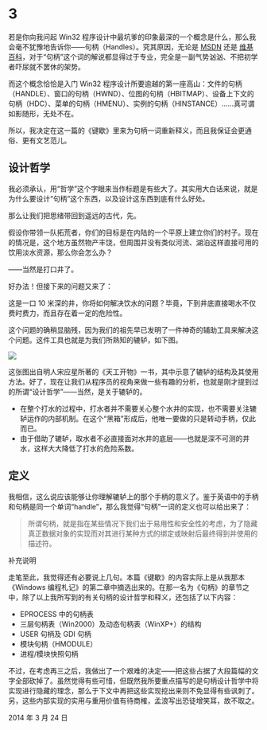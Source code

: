# 3

若是你向我问起 Win32 程序设计中最坑爹的印象最深的一个概念是什么，那么我会毫不犹豫地告诉你——句柄（Handles）。究其原因，无论是 [MSDN](http://msdn.microsoft.com/en-us/library/ms810501.aspx) 还是 [维基百科](http://zh.wikipedia.org/wiki/%E5%8F%A5%E6%9F%84)，对于“句柄”这个词的解说都显得过于专业，完全是一副气势汹汹、不把初学者吓尿就不罢休的架势。

而这个概念恰恰是入门 Win32 程序设计所要逾越的第一座高山：文件的句柄（HANDLE）、窗口的句柄（HWND）、位图的句柄（HBITMAP）、设备上下文的句柄（HDC）、菜单的句柄（HMENU）、实例的句柄（HINSTANCE）……真可谓如影随形，无处不在。

所以，我决定在这一篇的《键歇》里来为句柄一词重新释义，而且我保证会更通俗、更有文艺范儿。

## 设计哲学

我必须承认，用“哲学”这个字眼来当作标题是有些大了。其实用大白话来说，就是为什么要设计“句柄”这个东西，以及设计这东西到底有什么好处。

那么让我们把思绪带回到遥远的古代，先。

假设你带领一队拓荒者，你们的目标是在内陆的一个平原上建立你们的村子。现在的情况是，这个地方虽然物产丰饶，但周围并没有类似河流、湖泊这样直接可用的饮用淡水资源，那么你会怎么办？

——当然是打口井了。

好办法！但接下来的问题又来了：

这是一口 10 米深的井，你将如何解决饮水的问题？毕竟，下到井底直接喝水不仅费时费力，而且存在着一定的危险性。

这个问题的确稍显脑残，因为我们的祖先早已发明了一件神奇的辅助工具来解决这个问题。这件工具也就是为我们所熟知的辘轳，如下图。

![](http://blog.titilima.com/wp-content/uploads/2014/03/rfc-3-1.png)

这张图出自明人宋应星所著的《天工开物》一书，其中示意了辘轳的结构及其使用方法。好了，现在让我们从程序员的视角来做一些有趣的分析，也就是刚才提到过的所谓“设计哲学”——当然，是关于辘轳的。

* 在整个打水的过程中，打水者并不需要关心整个水井的实现，也不需要关注辘轳运作的内部机制。在这个“黑箱”形成后，他唯一要做的只是转动手柄，仅此而已。
* 由于借助了辘轳，取水者不必直接面对水井的底层——也就是深不可测的井水，这样大大降低了打水的危险系数。

## 定义

我相信，这么说应该能够让你理解辘轳上的那个手柄的意义了。鉴于英语中的手柄和句柄是同一个单词“handle”，那么我觉得“句柄”一词的定义也可以给出来了：

> 所谓句柄，就是指在某些情况下我们出于易用性和安全性的考虑，为了隐藏真正数据对象的实现而对其进行某种方式的绑定或映射后最终得到并使用的描述符。

补充说明

走笔至此，我觉得还有必要说上几句。本篇《键歇》的内容实际上是从我那本《Windows 编程札记》的第二章中摘选出来的。在那一名为《句柄》的章节之中，除了以上我所写到的有关句柄的设计哲学和释义，还包括了以下内容：

* EPROCESS 中的句柄表
* 三层句柄表（Win2000）及动态句柄表（WinXP+）的结构
* USER 句柄及 GDI 句柄
* 模块句柄（HMODULE）
* 进程/模块快照句柄

不过，在考虑再三之后，我做出了一个艰难的决定——把这些占据了大段篇幅的文字全部砍掉了。虽然觉得有些可惜，但既然我所要重点描写的是句柄设计哲学中将实现进行隐藏的理念，那么于下文中再把这些实现挖出来则不免显得有些讽刺了。另，这些内部实现的实用与重用价值有待商榷，孟浪写出恐徒增笑耳，故不取之。

2014 年 3 月 24 日
